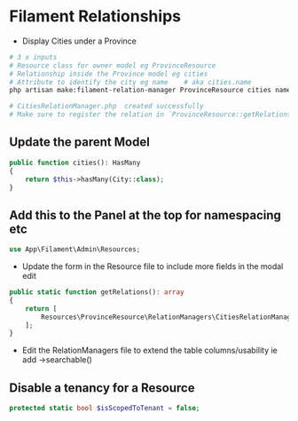 # Filament Relationships

- Display Cities under a Province

````bash
# 3 x inputs
# Resource class for owner model eg ProvinceResource
# Relationship inside the Province model eg cities
# Attribute to identify the city eg name    # aka cities.name
php artisan make:filament-relation-manager ProvinceResource cities name

# CitiesRelationManager.php  created successfully
# Make sure to register the relation in `ProvinceResource::getRelations()`
````

## Update the parent Model

````php
public function cities(): HasMany
{
    return $this->hasMany(City::class);
}
````

## Add this to the Panel at the top for namespacing etc

````php
use App\Filament\Admin\Resources;
````

- Update the form in the Resource file to include more fields in the modal edit

````php
public static function getRelations(): array
{
    return [
        Resources\ProvinceResource\RelationManagers\CitiesRelationManager::class
    ];
}
````

- Edit the RelationManagers file to extend the table columns/usability ie add ->searchable() 

## Disable a tenancy for a Resource

````php
protected static bool $isScopedToTenant = false;
````
